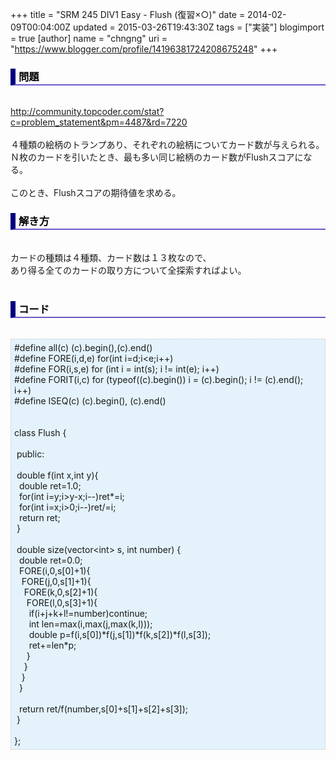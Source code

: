 +++
title = "SRM 245 DIV1 Easy - Flush (復習×○)"
date = 2014-02-09T00:04:00Z
updated = 2015-03-26T19:43:30Z
tags = ["実装"]
blogimport = true 
[author]
	name = "chngng"
	uri = "https://www.blogger.com/profile/14196381724208675248"
+++

<div dir="ltr" style="text-align: left;" trbidi="on"><h3 style="border-bottom: 2px solid slateblue; border-left: 8px solid navy; color: black; padding: 0px 0px 1px 5px;">問題 </h3><br /><a href="http://community.topcoder.com/stat?c=problem_statement&amp;pm=4487&amp;rd=7220" target="_blank">http://community.topcoder.com/stat?c=problem_statement&amp;pm=4487&amp;rd=7220</a><br /><br />４種類の絵柄のトランプあり、それぞれの絵柄についてカード数が与えられる。<br />Ｎ枚のカードを引いたとき、最も多い同じ絵柄のカード数がFlushスコアになる。<br /><br />このとき、Flushスコアの期待値を求める。<br /><h3 style="border-bottom: 2px solid slateblue; border-left: 8px solid navy; color: black; padding: 0px 0px 1px 5px;">解き方 </h3><br />カードの種類は４種類、カード数は１３枚なので、<br />あり得る全てのカードの取り方について全探索すればよい。<br /><br /><h3 style="border-bottom: 2px solid slateblue; border-left: 8px solid navy; color: black; padding: 0px 0px 1px 5px;">コード </h3><br /><div style="background-color: #e3f2fb; border: 1px dotted #CCCCCC; padding: 5px;">#define all(c) (c).begin(),(c).end()<br />#define FORE(i,d,e) for(int i=d;i&lt;e;i++)<br />#define FOR(i,s,e) for (int i = int(s); i != int(e); i++)<br />#define FORIT(i,c) for (typeof((c).begin()) i = (c).begin(); i != (c).end(); i++)<br />#define ISEQ(c) (c).begin(), (c).end()<br /><br /><br />class Flush {<br /><br /><span class="Apple-tab-span" style="white-space: pre;"> </span>public:<br /><br /><span class="Apple-tab-span" style="white-space: pre;"> </span>double f(int x,int y){<br /><span class="Apple-tab-span" style="white-space: pre;">  </span>double ret=1.0;<br /><span class="Apple-tab-span" style="white-space: pre;">  </span>for(int i=y;i&gt;y-x;i--)ret*=i;<br /><span class="Apple-tab-span" style="white-space: pre;">  </span>for(int i=x;i&gt;0;i--)ret/=i;<br /><span class="Apple-tab-span" style="white-space: pre;">  </span>return ret;<br /><span class="Apple-tab-span" style="white-space: pre;"> </span>}<br /><br /><span class="Apple-tab-span" style="white-space: pre;"> </span>double size(vector&lt;int&gt; s, int number) {<br /><span class="Apple-tab-span" style="white-space: pre;">  </span>double ret=0.0;<br /><span class="Apple-tab-span" style="white-space: pre;">  </span>FORE(i,0,s[0]+1){<br /><span class="Apple-tab-span" style="white-space: pre;">   </span>FORE(j,0,s[1]+1){<br /><span class="Apple-tab-span" style="white-space: pre;">    </span>FORE(k,0,s[2]+1){<br /><span class="Apple-tab-span" style="white-space: pre;">     </span>FORE(l,0,s[3]+1){<br /><span class="Apple-tab-span" style="white-space: pre;">      </span>if(i+j+k+l!=number)continue;<br /><span class="Apple-tab-span" style="white-space: pre;">      </span>int len=max(i,max(j,max(k,l)));<br /><span class="Apple-tab-span" style="white-space: pre;">      </span>double p=f(i,s[0])*f(j,s[1])*f(k,s[2])*f(l,s[3]);<br /><span class="Apple-tab-span" style="white-space: pre;">      </span>ret+=len*p;<br /><span class="Apple-tab-span" style="white-space: pre;">     </span>}<br /><span class="Apple-tab-span" style="white-space: pre;">    </span>}<br /><span class="Apple-tab-span" style="white-space: pre;">   </span>}<br /><span class="Apple-tab-span" style="white-space: pre;">  </span>}<br /><br /><span class="Apple-tab-span" style="white-space: pre;">  </span>return ret/f(number,s[0]+s[1]+s[2]+s[3]);<br /><span class="Apple-tab-span" style="white-space: pre;"> </span>}<br /><br />};</div></div>
